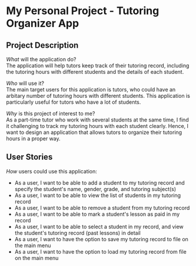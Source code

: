 # My Personal Project - Tutoring Organizer App

## Project Description

*What* will the application do?  
The application will help tutors keep track of their tutoring record, including the tutoring hours with different students and the details of each student.

*Who* will use it?  
The main target users for this application is tutors, who could have an arbitary number of tutoring hours with different students. This application is particularly useful for tutors who have a lot of students.

*Why* is this project of interest to me?  
As a part-time tutor who work with several students at the same time, I find it challenging to track my tutoring hours with each student clearly. Hence, I want to design an application that allows tutors to organize their tutoring hours in a proper way.


## User Stories

*How* users could use this application:
- As a user, I want to be able to add a student to my tutoring record and specify the student's name, gender, grade, and tutoring subject(s)
- As a user, I want to be able to view the list of students in my tutoring record
- As a user, I want to be able to remove a student from my tutoring record
- As a user, I want to be able to mark a student's lesson as paid in my record
- As a user, I want to be able to select a student in my record, and view the student's tutoring record (past lessons) in detail
- As a user, I want to have the option to save my tutoring record to file on the main menu
- As a user, I want to have the option to load my tutoring record from file on the main menu